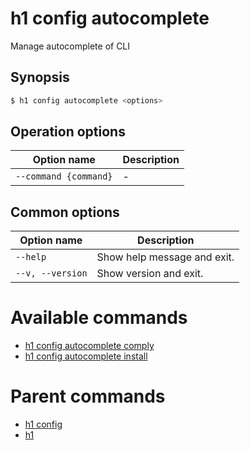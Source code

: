 
# h1 config autocomplete

Manage autocomplete of CLI

## Synopsis

```bash
$ h1 config autocomplete <options>
```

## Operation options

| Option name               | Description |
| ------------------------- | ----------- |
| ```--command {command}``` | -           |

## Common options

| Option name          | Description                 |
| -------------------- | --------------------------- |
| ```--help```         | Show help message and exit. |
| ```--v, --version``` | Show version and exit.      |

# Available commands

* [h1 config autocomplete comply](./comply/README.md)
* [h1 config autocomplete install](./install/README.md)

# Parent commands

* [h1 config](./../README.md)
* [h1](./../../README.md)
